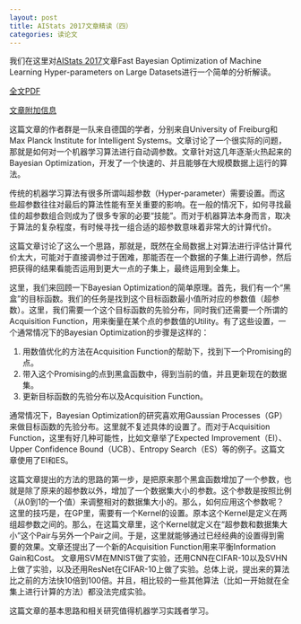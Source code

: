 ```yaml
---
layout: post
title: AIStats 2017文章精读（四）
categories: 读论文
---
```


我们在这里对[AIStats 2017](http://www.aistats.org/)文章Fast Bayesian Optimization of Machine Learning Hyper-parameters on Large Datasets进行一个简单的分析解读。

[全文PDF](http://proceedings.mlr.press/v54/klein17a/klein17a.pdf)

[文章附加信息](http://proceedings.mlr.press/v54/klein17a/klein17a-supp.pdf)

这篇文章的作者群是一队来自德国的学者，分别来自University of Freiburg和Max Planck Institute for Intelligent Systems。文章讨论了一个很实际的问题，那就是如何对一个机器学习算法进行自动调参数。文章针对这几年逐渐火热起来的Bayesian Optimization，开发了一个快速的、并且能够在大规模数据上运行的算法。

传统的机器学习算法有很多所谓叫超参数（Hyper-parameter）需要设置。而这些超参数往往对最后的算法性能有至关重要的影响。在一般的情况下，如何寻找最佳的超参数组合则成为了很多专家的必要“技能”。而对于机器算法本身而言，取决于算法的复杂程度，有时候寻找一组合适的超参数意味着非常大的计算代价。

这篇文章讨论了这么一个思路，那就是，既然在全局数据上对算法进行评估计算代价太大，可能对于直接调参过于困难，那能否在一个数据的子集上进行调参，然后把获得的结果看能否运用到更大一点的子集上，最终运用到全集上。

这里，我们来回顾一下Bayesian Optimization的简单原理。首先，我们有一个“黑盒”的目标函数。我们的任务是找到这个目标函数最小值所对应的参数值（超参数）。这里，我们需要一个这个目标函数的先验分布，同时我们还需要一个所谓的Acquisition Function，用来衡量在某个点的参数值的Utility。有了这些设置，一个通常情况下的Bayesian Optimization的步骤是这样的：

1.  用数值优化的方法在Acquisition Function的帮助下，找到下一个Promising的点。
1.  带入这个Promising的点到黑盒函数中，得到当前的值，并且更新现在的数据集。
1.  更新目标函数的先验分布以及Acquisition Function。

通常情况下，Bayesian Optimization的研究喜欢用Gaussian Processes（GP）来做目标函数的先验分布。这里就不复述具体的设置了。而对于Acquisition Function，这里有好几种可能性，比如文章举了Expected Improvement（EI）、Upper Confidence Bound（UCB）、Entropy Search（ES）等的例子。这篇文章使用了EI和ES。

这篇文章提出的方法的思路的第一步，是把原来那个黑盒函数增加了一个参数，也就是除了原来的超参数以外，增加了一个数据集大小的参数。这个参数是按照比例（从0到1的一个值）来调整相对的数据集大小的。那么，如何应用这个参数呢？这里的技巧是，在GP里，需要有一个Kernel的设置。原本这个Kernel是定义在两组超参数之间的。那么，在这篇文章里，这个Kernel就定义在“超参数和数据集大小”这个Pair与另外一个Pair之间。于是，这里就能够通过已经经典的设置得到需要的效果。文章还提出了一个新的Acquisition Function用来平衡Information Gain和Cost。
文章用SVM在MNIST做了实验，还用CNN在CIFAR-10以及SVHN上做了实验，以及还用ResNet在CIFAR-10上做了实验。总体上说，提出来的算法比之前的方法快10倍到100倍。并且，相比较的一些其他算法（比如一开始就在全集上进行计算的方法）都没法完成实验。

这篇文章的基本思路和相关研究值得机器学习实践者学习。
